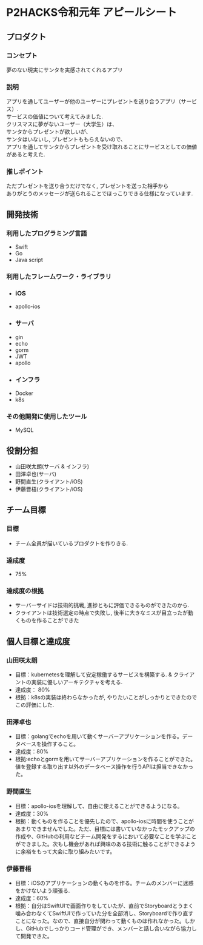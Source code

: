 # P2HACKS令和元年 アピールシート

## プロダクト

### コンセプト
夢のない現実にサンタを実感されてくれるアプリ

### 説明
アプリを通してユーザーが他のユーザーにプレゼントを送り合うアプリ（サービス）.  
サービスの価値について考えてみました.  
クリスマスに夢がないユーザー（大学生）は、  
サンタからプレゼントが欲しいが、  
サンタはいないし, プレゼントももらえないので、  
アプリを通してサンタからプレゼントを受け取れることにサービスとしての価値があると考えた.  

### 推しポイント
ただプレゼントを送り合うだけでなく, プレゼントを送った相手から  
ありがとうのメッセージが送られることでほっこりできる仕様になっています.

## 開発技術

### 利用したプログラミング言語
- Swift
- Go
- Java script

### 利用したフレームワーク・ライブラリ
- ### iOS
- apollo-ios
- ### サーバ
- gin
- echo
- gorm
- JWT
- apollo
- ### インフラ
- Docker
- k8s

### その他開発に使用したツール
- MySQL

## 役割分担
- 山田咲太朗(サーバ & インフラ)
- 田澤卓也(サーバ)
- 野間直生(クライアント/iOS) 
- 伊藤晋梧(クライアント/iOS)

## チーム目標

### 目標
- チーム全員が描いているプロダクトを作りきる.  

### 達成度
- 75%

### 達成度の根拠
- サーバーサイドは技術的挑戦, 進捗ともに評価できるものができたのから.
- クライアントは技術選定の時点で失敗し, 後半に大きなミスが目立ったが動くものを作ることができた

## 個人目標と達成度

### 山田咲太朗
- 目標：kubernetesを理解して安定稼働するサービスを構築する. & クライアントの実装に優しいアーキテクチャを考える.
- 達成度： 80%
- 根拠：k8sの実装は終わらなかったが, やりたいことがしっかりとできたのでこの評価にした.

### 田澤卓也
- 目標：golangでechoを用いて動くサーバーアプリケーションを作る。データベースを操作すること。
- 達成度：80%
- 根拠:echoとgormを用いてサーバーアプリケーションを作ることができた。値を登録する取り出す以外のデータベース操作を行うAPIは担当できなかった。

### 野間直生
- 目標：apollo-iosを理解して、自由に使えることができるようになる。
- 達成度：30%
- 根拠：動くものを作ることを優先したので、apollo-iosに時間を使うことがあまりできませんでした。ただ、目標には書いていなかったモックアップの作成や、GitHubの利用などチーム開発をするにおいて必要なことを学ぶことができました。次もし機会があれば興味のある技術に触ることができるように余裕をもって大会に取り組みたいです。

### 伊藤晋梧
- 目標：iOSのアプリケーションの動くものを作る。チームのメンバーに迷惑をかけないよう頑張る.  
- 達成度：60%
- 根拠：自分はSwiftUIで画面作りをしていたが、直前でStoryboardとうまく噛み合わなくてSwiftUIで作っていた分を全部消し、Storyboardで作り直すことになった。なので、直接自分が関わって動くものは作れなかった。しかし、GitHubでしっかりコード管理ができ、メンバーと話し合いながら協力して開発できた。
